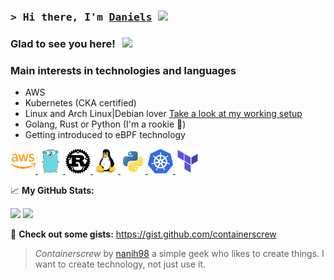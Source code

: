 ### <samp>&gt; Hi there, I'm <a href="https://www.linkedin.com/in/danicromero" target="_blank">Daniels</a> <img src="https://media.giphy.com/media/UevalSWg5twQeqpc8Q/giphy.gif" width="25"> </samp>

### Glad to see you here! &nbsp; ![](https://visitor-badge.laobi.icu/badge?page_id=containerscrew)

<h3 align="left">Main interests in technologies and languages</h3>

- AWS
- Kubernetes (CKA certified)
- Linux and Arch Linux|Debian lover [Take a look at my working setup](https://github.com/containerscrew/dotfiles)
- Golang, Rust or Python (I'm a rookie 🚀)
- Getting introduced to eBPF technology

<p align="left">
  <a href="aws" target="_blank" rel="noreferrer">
    <img src="https://raw.githubusercontent.com/devicons/devicon/master/icons/amazonwebservices/amazonwebservices-plain-wordmark.svg" alt="express" width="40" height="40"/>
  </a>
  <a href="golang" target="_blank" rel="noreferrer">
    <img src="https://raw.githubusercontent.com/devicons/devicon/master/icons/go/go-original.svg" alt="go" width="40" height="40"/>
  </a>
  <a href="rust" target="_blank" rel="noreferrer">
    <img src="https://raw.githubusercontent.com/devicons/devicon/master/icons/rust/rust-original.svg" alt="bootstrap" width="40" height="40"/>
  </a>
  <a href="linux" target="_blank" rel="noreferrer">
    <img src="https://raw.githubusercontent.com/devicons/devicon/master/icons/linux/linux-original.svg" alt="css3" width="40" height="40"/>
  </a>
  <a href="python" target="_blank" rel="noreferrer">
    <img src="https://raw.githubusercontent.com/devicons/devicon/master/icons/python/python-original.svg" alt="docker" width="40" height="40"/>
  </a>
  <a href="kubernetes" target="_blank" rel="noreferrer">
    <img src="https://raw.githubusercontent.com/devicons/devicon/master/icons/kubernetes/kubernetes-plain.svg" alt="express" width="40" height="40"/>
  </a>
  <a href="terraform" target="_blank" rel="noreferrer">
    <img src="https://raw.githubusercontent.com/devicons/devicon/master/icons/terraform/terraform-original.svg" alt="express" width="40" height="40"/>
  </a>
</p>


📈 **My GitHub Stats:**
<p>
  <img height="180em" src="https://github-readme-stats.vercel.app/api?username=containerscrew&theme=github_dark&show_icons=true&hide_border=true&&count_private=true&include_all_commits=true" />
  <img height="180em" src="https://github-readme-stats.vercel.app/api/top-langs/?username=containerscrew&theme=github_dark&exclude_repo=KNN-Image-Classification&show_icons=true&hide_border=true&layout=compact&langs_count=8"/>
</p>

🚀 **Check out some gists:** https://gist.github.com/containerscrew

> _Containerscrew_ by [nanih98](https://github.com/nanih98) a simple geek who likes to create things. I want to create technology, not just use it.
